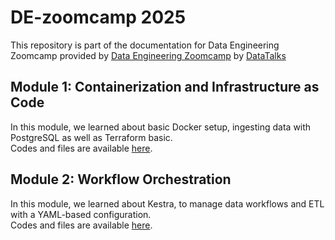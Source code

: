# DE-zoomcamp 2025
This repository is part of the documentation for Data Engineering Zoomcamp provided by [Data Engineering Zoomcamp](https://github.com/DataTalksClub/data-engineering-zoomcamp) by [DataTalks](https://datatalks.club/blog/data-engineering-zoomcamp.html)

## Module 1: Containerization and Infrastructure as Code
In this module, we learned about basic Docker setup, ingesting data with PostgreSQL as well as Terraform basic.\
Codes and files are available [here](https://github.com/rochanofa/DE-zoomcamp/tree/main/01%20Module%201%20Intro%20and%20Prerequisite).

## Module 2: Workflow Orchestration
In this module, we learned about Kestra, to manage data workflows and ETL with a YAML-based configuration.\
Codes and files are available [here](https://github.com/rochanofa/DE-zoomcamp/tree/main/02-workflow-orchestration).
